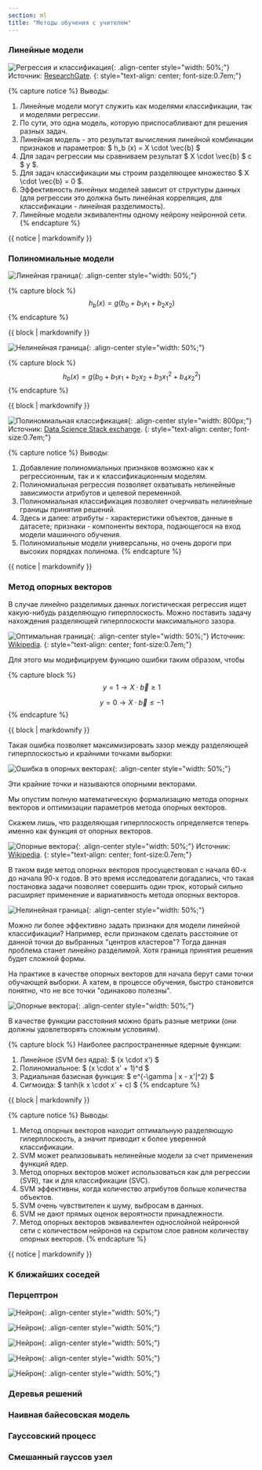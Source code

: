 ```yaml
---
section: ml
title: "Методы обучения с учителем"
---
```


### Линейные модели

![Регрессия и классификация](https://www.researchgate.net/profile/Christian-Bauckhage/publication/330760775/figure/fig3/AS:721129559822338@1548942093486/binary-linear-classification-in-3D.png "Регрессия и классификация"){: .align-center style="width: 50%;"}
Источник: [ResearchGate](https://www.researchgate.net/publication/330760775_Lecture_Notes_on_Machine_Learning_Binary_Linear_Classifiers/figures?lo=1&utm_source=google&utm_medium=organic).
{: style="text-align: center; font-size:0.7em;"}

{% capture notice %}
Выводы:
1. Линейные модели могут служить как моделями классификации, так и моделями регрессии.
1. По сути, это одна модель, которую приспосабливают для решения разных задач.
1. Линейная модель - это результат вычисления линейной комбинации признаков и параметров: $ h_b (x) = X \cdot \vec{b} $
1. Для задач регрессии мы сравниваем результат $ X \cdot \vec{b} $ с $ y $.
1. Для задач классификации мы строим разделяющее множество $ X \cdot \vec{b} = 0 $.
1. Эффективность линейных моделей зависит от структуры данных (для регрессии это должна быть линейная корреляция, для классификации - линейная разделимость).
1. Линейные модели эквивалентны одному нейрону нейронной сети.
{% endcapture %}
<div class="notice--info">{{ notice | markdownify }}</div>

### Полиномиальные модели

![Линейная граница](/assets/images/ml_text/ml2-9.png "Линейная граница"){: .align-center style="width: 50%;"}

{% capture block %}
$$ h_b (x) = g(b_0 + b_1 x_1 + b_2 x_2) $$
{% endcapture %}
<div class="presentation">{{ block | markdownify }}</div>

![Нелинейная граница](/assets/images/ml_text/ml2-10.png "Нелинейная граница"){: .align-center style="width: 50%;"}

{% capture block %}
$$ h_b(x) = g(b_0 + b_1 x_1 + b_2 x_2 + b_3 x_1^2 + b_4 x_2^2) $$
{% endcapture %}
<div class="presentation">{{ block | markdownify }}</div>

![Полиномиальная классификация](https://i.stack.imgur.com/OV3Fp.png "Полиномиальная классификация"){: .align-center style="width: 800px;"}
Источник: [Data Science Stack exchange](https://datascience.stackexchange.com/questions/85441/non-linear-decision-boundary-in-logistic-regression-algorithm-with-polynomial-fe).
{: style="text-align: center; font-size:0.7em;"}

{% capture notice %}
Выводы:
1. Добавление полиномиальных признаков возможно как к регрессионным, так и к классификационным моделям.
1. Полиномиальная регрессия позволяет охватывать нелинейные зависимости атрибутов и целевой переменной.
1. Полиномиальная классификация позволяет очерчивать нелинейные границы принятия решений.
1. Здесь и далее: атрибуты - характеристики объектов, данные в датасете; признаки - компоненты вектора, подающегося на вход модели машинного обучения.
1. Полиномиальные модели универсальны, но очень дороги при высоких порядках полинома.
{% endcapture %}
<div class="notice--info">{{ notice | markdownify }}</div>

### Метод опорных векторов

В случае линейно разделимых данных логистическая регрессия ищет какую-нибудь разделяющую гиперплоскость. Можно поставить задачу нахождения разделяющей гиперплоскости максимального зазора.

![Оптимальная граница](https://upload.wikimedia.org/wikipedia/commons/thumb/9/97/Classifier.svg/1280px-Classifier.svg.png "Оптимальная граница"){: .align-center style="width: 50%;"}
Источник: [Wikipedia](https://ru.wikipedia.org/wiki/%D0%9C%D0%B5%D1%82%D0%BE%D0%B4_%D0%BE%D0%BF%D0%BE%D1%80%D0%BD%D1%8B%D1%85_%D0%B2%D0%B5%D0%BA%D1%82%D0%BE%D1%80%D0%BE%D0%B2).
{: style="text-align: center; font-size:0.7em;"}

Для этого мы модифицируем функцию ошибки таким образом, чтобы

{% capture block %}
$$ y = 1 \rightarrow X \cdot \vec{b} \ge 1 $$

$$ y = 0 \rightarrow X \cdot \vec{b} \le -1 $$
{% endcapture %}
<div class="presentation">{{ block | markdownify }}</div>

Такая ошибка позволяет максимизировать зазор между разделяющей гиперплоскостью и крайними точками выборки:

![Ошибка в опорных векторах](/assets/images/ml_text/ml3-10.png "Ошибка в опорных векторах"){: .align-center style="width: 50%;"}

Эти крайние точки и называются опорными векторами.

Мы опустим полную математическую формализацию метода опорных векторов и оптимизации параметров метода опорных векторов.

Скажем лишь, что разделяющая гиперплоскость определяется теперь именно как функция от опорных векторов.

![Опорные вектора](https://upload.wikimedia.org/wikipedia/commons/thumb/2/20/SVM_margins.svg/1280px-SVM_margins.svg.png "Опорные вектора"){: .align-center style="width: 50%;"}
Источник: [Wikipedia](https://ru.wikipedia.org/wiki/%D0%9C%D0%B5%D1%82%D0%BE%D0%B4_%D0%BE%D0%BF%D0%BE%D1%80%D0%BD%D1%8B%D1%85_%D0%B2%D0%B5%D0%BA%D1%82%D0%BE%D1%80%D0%BE%D0%B2).
{: style="text-align: center; font-size:0.7em;"}

В таком виде метод опорных векторов просуществовал с начала 60-х до начала 90-х годов. В это время исследователи догадались, что такая постановка задачи позволяет совершить один трюк, который сильно расширяет применение и вариативность метода опорных векторов.

![Нелинейная граница](/assets/images/ml_text/ml3-1.png "Нелинейная граница"){: .align-center style="width: 50%;"}

Можно ли более эффективно задать признаки для модели линейной классификации? Например, если признаком сделать расстояние от данной точки до выбранных "центров кластеров"? Тогда данная проблема станет линейно разделимой. Хотя граница принятия решения будет сложной формы.

На практике в качестве опорных векторов для начала берут сами точки обучающей выборки. А хатем, в процессе обучения, быстро становится понятно, что не все точки "одинаково полезны".

![Опорные вектора](/assets/images/ml_text/ml3-3.png "Опорные вектора"){: .align-center style="width: 50%;"}

В качестве функции расстояния можно брать разные метрики (они должны удовлетворять сложным условиям).

{% capture block %}
Наиболее распространенные ядерные функции:
1. Линейное (SVM без ядра): $ (x \cdot x') $
1. Полиномиальное: $ (x \cdot x' + 1)^d $
1. Радиальная базисная функция: $ e^{-\gamma \| x - x'\|^2} $
1. Сигмоида: $ tanh(k x \cdot x' + c) $
{% endcapture %}
<div class="presentation">{{ block | markdownify }}</div>

{% capture notice %}
Выводы:
1. Метод опорных векторов находит оптимальную разделяющую гиперплоскость, а значит приводит к более уверенной классификации.
1. SVM может реализовывать нелинейные модели за счет применения функций ядер.
1. Метод опорных векторов может использоваться как для регрессии (SVR), так и для классификации (SVC).
1. SVM эффективны, когда количество атрибутов больше количества объектов.
1. SVM очень чувствителен к шуму, выбросам в данных.
1. SVM не дают прямых оценок вероятности принадлежности. 
1. Метод опорных векторов эквивалентен однослойной нейронной сети с количеством нейронов на скрытом слое равном количеству опорных векторов.
{% endcapture %}
<div class="notice--info">{{ notice | markdownify }}</div>

### K ближайших соседей

### Перцептрон

![Нейрон](/assets/images/ml_text/ml3-5.png "Нейрон"){: .align-center style="width: 50%;"}

![Нейрон](/assets/images/ml_text/ml3-6.png "Нейрон"){: .align-center style="width: 50%;"}

![Нейрон](/assets/images/ml_text/ml3-7.png "Нейрон"){: .align-center style="width: 50%;"}

![Нейрон](/assets/images/ml_text/ml3-8.png "Нейрон"){: .align-center style="width: 50%;"}

![Нейрон](/assets/images/ml_text/ml3-9.png "Нейрон"){: .align-center style="width: 50%;"}

### Деревья решений

### Наивная байесовская модель

### Гауссовский процесс

### Смешанный гауссов узел